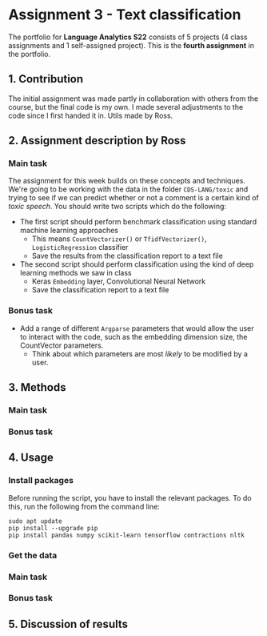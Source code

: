 # Assignment 3 - Text classification
The portfolio for __Language Analytics S22__ consists of 5 projects (4 class assignments and 1 self-assigned project). This is the __fourth assignment__ in the portfolio. 

## 1. Contribution
The initial assignment was made partly in collaboration with others from the course, but the final code is my own. I made several adjustments to the code since I first handed it in.
Utils made by Ross.

## 2. Assignment description by Ross
### Main task
The assignment for this week builds on these concepts and techniques. We're going to be working with the data in the folder ```CDS-LANG/toxic``` and trying to see if we can predict whether or not a comment is a certain kind of *toxic speech*. You should write two scripts which do the following:

- The first script should perform benchmark classification using standard machine learning approaches
  - This means ```CountVectorizer()``` or ```TfidfVectorizer()```, ```LogisticRegression``` classifier
  - Save the results from the classification report to a text file
- The second script should perform classification using the kind of deep learning methods we saw in class
  - Keras ```Embedding``` layer, Convolutional Neural Network
  - Save the classification report to a text file 

### Bonus task
- Add a range of different ```Argparse``` parameters that would allow the user to interact with the code, such as the embedding dimension size, the CountVector parameters.
  - Think about which parameters are most *likely* to be modified by a user.

## 3. Methods
### Main task


### Bonus task



## 4. Usage
### Install packages
Before running the script, you have to install the relevant packages. To do this, run the following from the command line:
```
sudo apt update
pip install --upgrade pip
pip install pandas numpy scikit-learn tensorflow contractions nltk
```

### Get the data

### Main task


### Bonus task


## 5. Discussion of results
